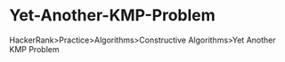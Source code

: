 # Yet-Another-KMP-Problem
HackerRank>Practice>Algorithms>Constructive Algorithms>Yet Another KMP Problem
